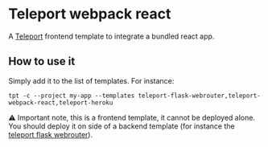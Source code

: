 # Teleport webpack react
A [Teleport](https://github.com/snipsco/teleport) frontend template to integrate a bundled react app.

## How to use it
Simply add it to the list of templates. For instance:
```
tpt -c --project my-app --templates teleport-flask-webrouter,teleport-webpack-react,teleport-heroku
```

:warning: Important note, this is a frontend template, it cannot be deployed alone. You should deploy it on side of a backend template (for instance the [teleport flask webrouter](https://github.com/snipsco/teleport-flask-webrouter)).
